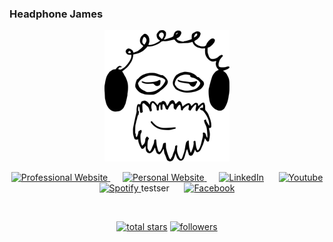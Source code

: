 ### Headphone James
<p align="center">
<img src="img/headphone-logo.png" alt="Headphone James" />
</p>

<!-- Social icons section -->

<!-- src https://hendrasob.github.io/badges/ -->

<p align="center">
<a href="https://www.regularjames.com/">
    <img alt="Professional Website" title="Visit My Website" src="https://img.shields.io/badge/Professional%20Website-34D399?style=for-the-badge&logo=YourLogo&logoColor=white" />
</a>
&#8287;&#8287;&#8287;&#8287;
<a href="https://www.headphonejames.com/">
    <img alt="Personal Website" title="Visit My Website" src="https://img.shields.io/badge/Personal%20Website-6f42c1?style=for-the-badge&logo=YourLogo&logoColor=white" />
</a>
&#8287;&#8287;&#8287;&#8287;
<a href="https://www.linkedin.com/in/headphonejames/"><img alt="LinkedIn" title="LinkedIn" src="https://img.shields.io/badge/LinkedIn-0077B5?style=for-the-badge&logo=linkedin&logoColor=white"/></a>  
&#8287;&#8287;&#8287;&#8287;
<a href="https://www.youtube.com/channel/UCTiKBhNy0zXN9g8tk5O15hQ">
<img alt="Youtube" title="YouTube" src="https://img.shields.io/badge/YouTube-FF0000?style=for-the-badge&logo=YouTube&logoColor=white"/></a>
&#8287;&#8287;&#8287;&#8287;
<a href="https://open.spotify.com/artist/6GmYm47Zgk3tvoCeJbsH5r">
<img alt="Spotify" title="Spotify" src="https://img.shields.io/badge/Spotify-1ED760?&style=for-the-badge&logo=spotify&logoColor=white"/>
</a>
testser
&#8287;&#8287;&#8287;&#8287;
<a href="https://www.facebook.com/headphonejames/"><img alt="Facebook" title="Facebook" src="https://img.shields.io/badge/Facebook-1877F2?style=for-the-badge&logo=facebook&logoColor=white"/></a>
&#8287;&#8287;&#8287;&#8287;
</p>
<br/>

<!-- Social badges section -->
<!-- Badges with custom icons - https://github.com/headphonejames/custom-icon-badges -->
<!-- View counter - https://github.com/headphonejames/Simple-View-Counter -->
<p align="center">
   <a href="https://github.com/headphonejames?tab=repositories&sort=stargazers">
    <img alt="total stars" title="Total stars on GitHub" src="https://custom-icon-badges.demolab.com/github/stars/headphonejames?color=55960c&style=for-the-badge&labelColor=488207&logo=star"/></a>
  <a href="https://github.com/headphonejames?tab=followers">
    <img alt="followers" title="Follow me on Github" src="https://custom-icon-badges.demolab.com/github/followers/headphonejames?color=236ad3&labelColor=1155ba&style=for-the-badge&logo=person-add&label=Follow&logoColor=white"/>
</a>

  
</p>

